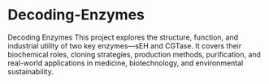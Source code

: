 # Decoding-Enzymes
Decoding Enzymes
This project explores the structure, function, and industrial utility of two key enzymes—sEH and CGTase. It covers their biochemical roles, cloning strategies, production methods, purification, and real-world applications in medicine, biotechnology, and environmental sustainability.
